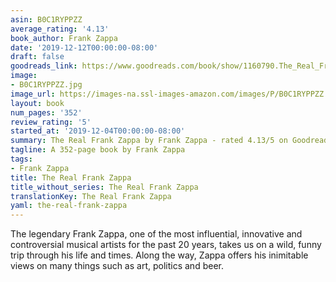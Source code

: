 ```yaml
---
asin: B0C1RYPPZZ
average_rating: '4.13'
book_author: Frank Zappa
date: '2019-12-12T00:00:00-08:00'
draft: false
goodreads_link: https://www.goodreads.com/book/show/1160790.The_Real_Frank_Zappa
image:
- B0C1RYPPZZ.jpg
image_url: https://images-na.ssl-images-amazon.com/images/P/B0C1RYPPZZ.01._SCLZZZZZZZ.jpg
layout: book
num_pages: '352'
review_rating: '5'
started_at: '2019-12-04T00:00:00-08:00'
summary: The Real Frank Zappa by Frank Zappa - rated 4.13/5 on Goodreads
tagline: A 352-page book by Frank Zappa
tags:
- Frank Zappa
title: The Real Frank Zappa
title_without_series: The Real Frank Zappa
translationKey: The Real Frank Zappa
yaml: the-real-frank-zappa
---
```


The legendary Frank Zappa, one of the most influential, innovative and controversial musical artists for the past 20 years, takes us on a wild, funny trip through his life and times. Along the way, Zappa offers his inimitable views on many things such as art, politics and beer.